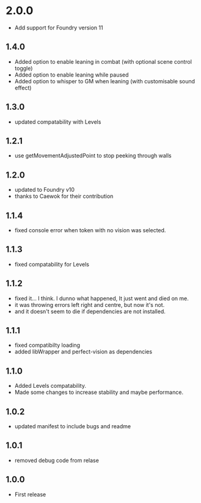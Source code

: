 # 2.0.0
- Add support for Foundry version 11

## 1.4.0
- Added option to enable leaning in combat (with optional scene control toggle)
- Added option to enable leaning while paused
- Added option to whisper to GM when leaning (with customisable sound effect)

## 1.3.0
- updated compatability with Levels

## 1.2.1
- use getMovementAdjustedPoint to stop peeking through walls

## 1.2.0
- updated to Foundry v10
- thanks to Caewok for their contribution

## 1.1.4
- fixed console error when token with no vision was selected.

## 1.1.3
- fixed compatability for Levels

## 1.1.2
- fixed it... I think. I dunno what happened, It just went and died on me.
- it was throwing errors left right and centre, but now it's not.
- and it doesn't seem to die if dependencies are not installed.

## 1.1.1
- fixed compatibilty loading
- added libWrapper and perfect-vision as dependencies

## 1.1.0
- Added Levels compatability.
- Made some changes to increase stability and maybe performance.

## 1.0.2
- updated manifest to include bugs and readme

## 1.0.1
- removed debug code from relase

## 1.0.0
- First release